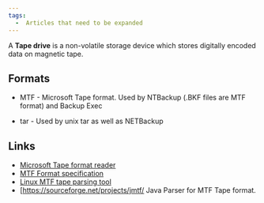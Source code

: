 ```yaml
---
tags:
  -  Articles that need to be expanded
---
```

A **Tape drive** is a non-volatile storage device which stores digitally
encoded data on magnetic tape.

## Formats

- MTF - Microsoft Tape format. Used by NTBackup (.BKF files are MTF
  format) and Backup Exec

<!-- -->

- tar - Used by unix tar as well as NETBackup

## Links

- [Microsoft Tape format reader](https://sourceforge.net/directory/backup/)
- [MTF Format specification](http://laytongraphics.com/mtf/MTF_100a.PDF)
- [Linux MTF tape parsing
  tool](http://www.laytongraphics.com/mtf/mtf-0.2.1.tgz)
- \[<https://sourceforge.net/projects/jmtf/> Java Parser for MTF Tape
  format.